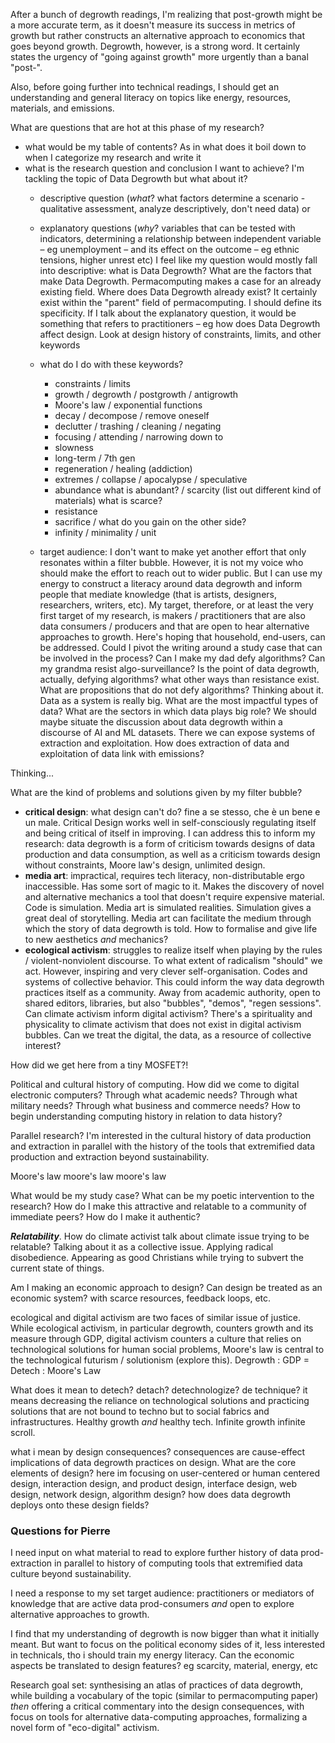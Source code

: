 After a bunch of degrowth readings, I'm realizing that post-growth might be a more accurate term, as it doesn't measure its success in metrics of growth but rather constructs an alternative approach to economics that goes beyond growth. Degrowth, however, is a strong word. It certainly states the urgency of "going against growth" more urgently than a banal "post-".

Also, before going further into technical readings, I should get an understanding and general literacy on topics like energy, resources, materials, and emissions.

What are questions that are hot at this phase of my research?
- what would be my table of contents? As in what does it boil down to when I categorize my research and write it
- what is the research question and conclusion I want to achieve? I'm tackling the topic of Data Degrowth but what about it? 
	- descriptive question (*what*? what factors determine a scenario - qualitative assessment, analyze descriptively, don't need data) or 
	- explanatory questions (*why*? variables that can be tested with indicators, determining a relationship between independent variable – eg unemployment – and its effect on the outcome – eg ethnic tensions, higher unrest etc)
	I feel like my question would mostly fall into descriptive: what is Data Degrowth? What are the factors that make Data Degrowth. Permacomputing makes a case for an already existing field. Where does Data Degrowth already exist? It certainly exist within the "parent" field of permacomputing. I should define its specificity.
	If I talk about the explanatory question, it would be something that refers to practitioners – eg how does Data Degrowth affect design. Look at design history of constraints, limits, and other keywords
	- what do I do with these keywords?
		- constraints / limits
		- growth / degrowth / postgrowth / antigrowth
		- Moore's law / exponential functions
		- decay / decompose / remove oneself
		- declutter / trashing / cleaning / negating
		- focusing / attending / narrowing down to
		- slowness
		- long-term / 7th gen
		- regeneration / healing (addiction)
		- extremes / collapse / apocalypse / speculative
		- abundance what is abundant? / scarcity (list out different kind of materials) what is scarce?
		- resistance
		- sacrifice / what do you gain on the other side?
		- infinity / minimality / unit
	
	- target audience: I don't want to make yet another effort that only resonates within a filter bubble. However, it is not my voice who should make the effort to reach out to wider public. But I can use my energy to construct a literacy around data degrowth and inform people that mediate knowledge (that is artists, designers, researchers, writers, etc). My target, therefore, or at least the very first target of my research, is makers / practitioners that are also data consumers / producers and that are open to hear alternative approaches to growth. Here's hoping that household, end-users, can be addressed. Could I pivot the writing around a study case that can be involved in the process? Can I make my dad defy algorithms? Can my grandma resist algo-surveillance?
		Is the point of data degrowth, actually, defying algorithms? what other ways than resistance exist. What are propositions that do not defy algorithms?
		Thinking about it. Data as a system is really big. What are the most impactful types of data? What are the sectors in which data plays big role? We should maybe situate the discussion about data degrowth within a discourse of AI and ML datasets. There we can expose systems of extraction and exploitation. How does extraction of data and exploitation of data link with emissions?

Thinking...

What are the kind of problems and solutions given by my filter bubble?
- **critical design**: what design can't do? fine a se stesso, che è un bene e un male. Critical Design works well in self-consciously regulating itself and being critical of itself in improving. I can address this to inform my research: data degrowth is a form of criticism towards designs of data production and data consumption, as well as a criticism towards design without constraints, Moore law's design, unlimited design.
- **media art**: impractical, requires tech literacy, non-distributable ergo inaccessible. Has some sort of magic to it. Makes the discovery of novel and alternative mechanics a tool that doesn't require expensive material. Code is simulation. Media art is simulated realities. Simulation gives a great deal of storytelling. Media art can facilitate the medium through which the story of data degrowth is told. How to formalise and give life to new aesthetics *and* mechanics?
- **ecological activism**: struggles to realize itself when playing by the rules / violent-nonviolent discourse. To what extent of radicalism "should" we act. However, inspiring and very clever self-organisation. Codes and systems of collective behavior. This could inform the way data degrowth practices itself as a community. Away from academic authority, open to shared editors, libraries, but also "bubbles", "demos", "regen sessions". Can climate activism inform digital activism? There's a spirituality and physicality to climate activism that does not exist in digital activism bubbles. Can we treat the digital, the data, as a resource of collective interest?

How did we get here from a tiny MOSFET?!

Political and cultural history of computing. How did we come to digital electronic computers? Through what academic needs? Through what military needs? Through what business and commerce needs? How to begin understanding computing history in relation to data history?

Parallel research? I'm interested in the cultural history of data production and extraction in parallel with the history of the tools that extremified data production and extraction beyond sustainability.

Moore's law moore's law moore's law

What would be my study case? What can be my poetic intervention to the research? How do I make this attractive and relatable to a community of immediate peers? How do I make it authentic?

***Relatability***. How do climate activist talk about climate issue trying to be relatable? Talking about it as a collective issue. Applying radical disobedience. Appearing as good Christians while trying to subvert the current state of things.

Am I making an economic approach to design? Can design be treated as an economic system? with scarce resources, feedback loops, etc.

ecological and digital activism are two faces of similar issue of justice. While ecological activism, in particular degrowth, counters growth and its measure through GDP, digital activism counters a culture that relies on technological solutions for human social problems, Moore's law is central to the technological futurism / solutionism (explore this). Degrowth : GDP = Detech : Moore's Law

What does it mean to detech? detach? detechnologize? de technique? it means decreasing the reliance on technological solutions and practicing solutions that are not bound to techno but to social fabrics and infrastructures. Healthy growth *and* healthy tech. Infinite growth infinite scroll.

what i mean by design consequences? consequences are cause-effect implications of data degrowth practices on design. What are the core elements of design? here im focusing on user-centered or human centered design, interaction design, and product design, interface design, web design, network design, algorithm design? how does data degrowth deploys onto these design fields?

### Questions for Pierre
I need input on what material to read to explore further history of data prod-extraction in parallel to history of computing tools that extremified data culture beyond sustainability.

I need a response to my set target audience: practitioners or mediators of knowledge that are active data prod-consumers *and* open to explore alternative approaches to growth.

I find that my understanding of degrowth is now bigger than what it initially meant. But want to focus on the political economy sides of it, less interested in technicals, tho i should train my energy literacy. Can the economic aspects be translated to design features? eg scarcity, material, energy, etc

Research goal set: synthesising an atlas of practices of data degrowth, while building a vocabulary of the topic (similar to permacomputing paper) *then* offering a critical commentary into the design consequences, with focus on tools for alternative data-computing approaches, formalizing a novel form of "eco-digital" activism.


